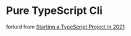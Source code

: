 # Pure TypeScript Cli

forked from [Starting a TypeScript Project in 2021](https://www.metachris.com/2021/04/starting-a-typescript-project-in-2021/)
